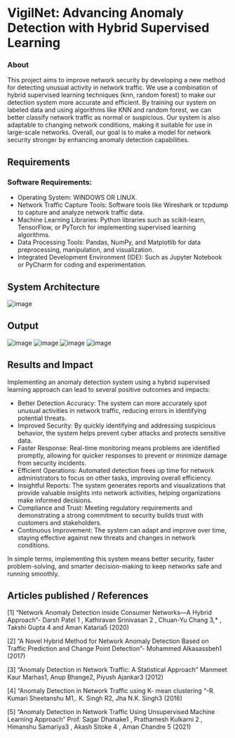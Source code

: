 # VigilNet: Advancing Anomaly Detection with Hybrid Supervised Learning
### About
This project aims to improve network security by developing a new method for detecting unusual activity in network traffic. We use a combination of hybrid supervised learning techniques (knn, random forest) to make our detection system more accurate and efficient. By training our system on labeled data and using algorithms like KNN and random forest, we can better classify network traffic as normal or suspicious. Our system is also adaptable to changing network conditions, making it suitable for use in large-scale networks. Overall, our goal is to make a model for network security stronger by enhancing anomaly detection capabilities.
## Requirements
### Software Requirements:
- Operating System: WINDOWS OR LINUX.</br>
- Network Traffic Capture Tools: Software tools like Wireshark or tcpdump to capture and analyze network traffic data.</br>
- Machine Learning Libraries: Python libraries such as scikit-learn, TensorFlow, or PyTorch for implementing supervised learning algorithms.</br>
- Data Processing Tools: Pandas, NumPy, and Matplotlib for data preprocessing, manipulation, and visualization.</br>
- Integrated Development Environment (IDE): Such as Jupyter Notebook or PyCharm for coding and experimentation.</br>
## System Architecture
<!--Embed the system architecture diagram as shown below-->
![image](https://github.com/suryar17/A-Hybrid-Approach-to-Network-Traffic-Anomaly-Detection-Using-Supervised-Learning-Methods/assets/75236145/936b5ee9-eaa2-4ed4-bc1c-9d1bff286dba)

## Output
![image](https://github.com/suryar17/A-Hybrid-Approach-to-Network-Traffic-Anomaly-Detection-Using-Supervised-Learning-Methods/assets/75236145/e1d465f0-75f2-4ecd-a313-70a8fa67b96b)
![image](https://github.com/suryar17/A-Hybrid-Approach-to-Network-Traffic-Anomaly-Detection-Using-Supervised-Learning-Methods/assets/75236145/d0c6eb76-631a-4a50-bd24-74854182287a)
![image](https://github.com/suryar17/projectwork2/assets/75236145/f5759748-cc5f-4c7b-8a00-2108f8db6dbe)
![image](https://github.com/suryar17/projectwork2/assets/75236145/cacb42cf-dce0-42e7-9d04-c3708bf8ea4f)




## Results and Impact
Implementing an anomaly detection system using a hybrid supervised learning approach can lead to several positive outcomes and impacts:

- Better Detection Accuracy: The system can more accurately spot unusual activities in network traffic, reducing errors in identifying potential threats.</br>
- Improved Security: By quickly identifying and addressing suspicious behavior, the system helps prevent cyber attacks and protects sensitive data.</br>
- Faster Response: Real-time monitoring means problems are identified promptly, allowing for quicker responses to prevent or minimize damage from security incidents.</br>
- Efficient Operations: Automated detection frees up time for network administrators to focus on other tasks, improving overall efficiency.</br>
- Insightful Reports: The system generates reports and visualizations that provide valuable insights into network activities, helping organizations make informed decisions.</br>
- Compliance and Trust: Meeting regulatory requirements and demonstrating a strong commitment to security builds trust with customers and stakeholders.</br>
- Continuous Improvement: The system can adapt and improve over time, staying effective against new threats and changes in network conditions.</br>

In simple terms, implementing this system means better security, faster problem-solving, and smarter decision-making to keep networks safe and running smoothly.

## Articles published / References
[1] “Network Anomaly Detection inside Consumer Networks—A Hybrid Approach”- Darsh Patel 1 , Kathiravan Srinivasan 2 , Chuan-Yu Chang 3,* , Takshi Gupta 4 and Aman Kataria5 (2020)

[2] “A Novel Hybrid Method for Network Anomaly Detection Based on Traffic Prediction and Change Point Detection”- Mohammed Alkasassbeh1 (2017)

[3] “Anomaly Detection in Network Traffic: A Statistical Approach” Manmeet Kaur Marhas1, Anup Bhange2, Piyush Ajankar3 (2012)

[4]	“Anomaly Detection in Network Traffic using K- mean clustering “-R. Kumari Sheetanshu M1,. K. Singh R2, Jha N.K. Singh3 (2016)

[5]	“Anomaly Detection in Network Traffic Using Unsupervised Machine Learning Approach” Prof. Sagar Dhanake1 , Prathamesh Kulkarni 2 , Himanshu Samariya3 , Akash Sitoke 4 , Aman Chandre 5 (2021)

